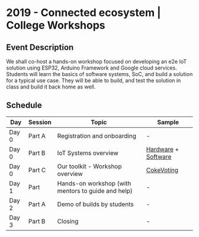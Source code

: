 # 2019 - Connected ecosystem | College Workshops

## Event Description
We shall co-host a hands-on workshop focused on developing an e2e IoT solution using ESP32, Arduino Framework and Google cloud services.
Students will learn the basics of software systems, SoC, and build a solution for a typical use case. They will be able to build, and test the solution in class and build it back home as well.

## Schedule

| Day  | Session | Topic  | Sample |
|---|---|---|---|
| Day 0 | Part A | Registration and onboarding  | - |
| Day 0 | Part B | IoT Systems overview  | [Hardware](https://docs.google.com/presentation/d/e/2PACX-1vQEtuBjZjfiMrrDJDXblN-IMoPkapX30WOQh5ke2zaNnbXdmdt16w14frvkssjF3Ri4U5ElPOenhSSw/pub?start=false&loop=false&delayms=3000&slide=id.g3dcabb058a_1_6) + [Software]() |
| Day 0 | Part C | Our toolkit - Workshop overview | [CokeVoting](https://akriya.co.in/coke-voting-machine/) |
| Day 1 | Part   | Hands-on  workshop (with mentors to guide and help)  | - |
| Day 2 | Part A | Demo of builds by students | - |
| Day 3 | Part B | Closing | - |


 